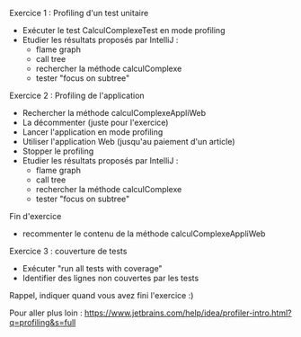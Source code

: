 
Exercice 1 : Profiling d'un test unitaire

- Exécuter le test CalculComplexeTest en mode profiling
- Etudier les résultats proposés par IntelliJ :
  - flame graph
  - call tree
  - rechercher la méthode calculComplexe
  - tester "focus on subtree"


Exercice 2 : Profiling de l'application

- Rechercher la méthode calculComplexeAppliWeb
- La décommenter (juste pour l'exercice)
- Lancer l'application en mode profiling
- Utiliser l'application Web (jusqu'au paiement d'un article)
- Stopper le profiling
- Etudier les résultats proposés par IntelliJ :
    - flame graph
    - call tree
    - rechercher la méthode calculComplexe
    - tester "focus on subtree"

Fin d'exercice

- recommenter le contenu de la méthode calculComplexeAppliWeb


Exercice 3 : couverture de tests

- Exécuter "run all tests with coverage"
- Identifier des lignes non couvertes par les tests

Rappel, indiquer quand vous avez fini l'exercice :)


Pour aller plus loin :
https://www.jetbrains.com/help/idea/profiler-intro.html?q=profiling&s=full
